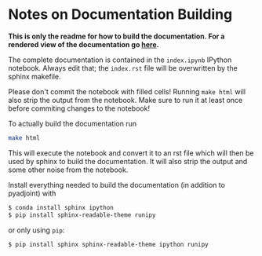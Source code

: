 # Notes on Documentation Building

**This is only the readme for how to build the documentation. For a rendered
 view of the documentation go [here](http://krischer.github.io/pyadjoint/).**

The complete documentation is contained in the `index.ipynb` IPython notebook.
Always edit that; the `index.rst` file will be overwritten by the sphinx
makefile.

Please don't commit the notebook with filled cells! Running `make html` will
also strip the output from the notebook. Make sure to run it at least once
before commiting changes to the notebook!


To actually build the documentation run

```bash
make html
```

This will execute the notebook and convert it to an rst file which will then
be used by sphinx to build the documentation. It will also strip the output
and some other noise from the notebook.

Install everything needed to build the documentation (in addition to pyadjoint)
with

```bash
$ conda install sphinx ipython
$ pip install sphinx-readable-theme runipy
```

or only using `pip`:

```bash
$ pip install sphinx sphinx-readable-theme ipython runipy
```
